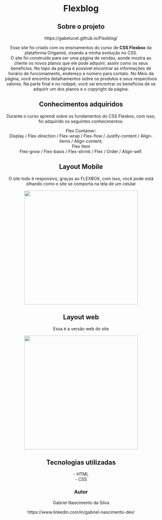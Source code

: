 <h1 align="center">Flexblog</h1>

<h2 align="center">Sobre o projeto</h2>

<p align="center">https://gabelucet.github.io/Flexblog/</p>

<p align="center">Esse site foi criado com os ensinamentos do curso de <strong>CSS Flexbox</strong> da plataforma Origamid, visando a minha evolução no CSS.<br>
O site foi construído para ser uma página de vendas, aonde mostra ao cliente os novos planos que ele pode adquirir, assim como os seus benefícios. No topo da página é possível encontrar as informações de horário de funcionamento, endereço e número para contato. No Meio da página, você encontra detalhamentos sobre os produtos e seus respectivos valores. Na parte final e no rodapé, você vai encontrar os benefícios de se adquirir um dos planos e o copyright da página.</p>

<h2 align="center">Conhecimentos adquiridos</h2>
<p align="center"> Durante o curso aprendi sobre os fundamentos do CSS Flexbox, com isso, foi adquirido os seguintes conhecimentos:</p>  
<div align="center">
<dl>
  <dt>Flex Container:</dt>
Display / Flex-direction / Flex-wrap / Flex-flow / Justify-content / Align-items / Align-content;
  <dt>Flex Item</dt>
Flex-grow / Flex-basis / Flex-shrink / Flex / Order / Align-self.
</dl>

<h2 align="center">Layout Mobile</h2>
<p align="center">O site todo é responsivo, graças ao FLEXBOX, com isso, você pode está olhando como o site se comporta na tela de um celular</p>
  <div align="center">
  <img src="assets/layout_cel.gif" height ="374px">
  </div>
  
<h2 align="center"> Layout web</h2>
<p align="center">Essa é a versão web do site</p>
<div align="center">
  <img src="assets/layout_web.gif" height ="374px">
</div>

  <div align="center">
  <h2> Tecnologias utilizadas</h2>
  - HTML<br>
  - CSS
<div>

<h3 align="center"> Autor</h3>
<p align="center"> Gabriel Nascimento da Silva</p>
<p align="center">https://www.linkedin.com/in/gabriel-nascimento-dev/</p>
